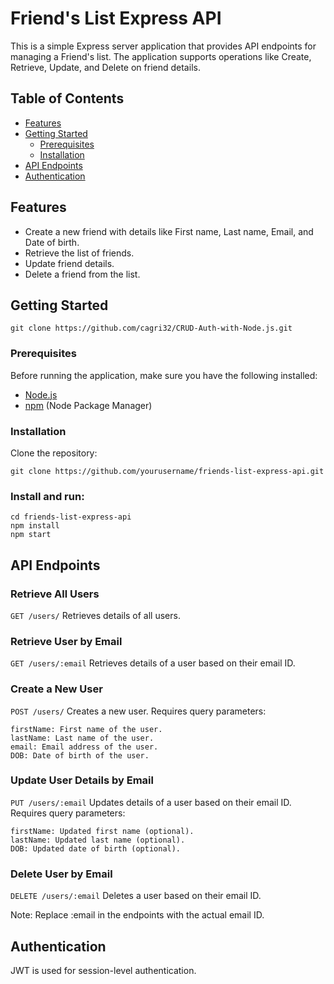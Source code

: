 # Friend's List Express API

This is a simple Express server application that provides API endpoints for managing a Friend's list. The application supports operations like Create, Retrieve, Update, and Delete on friend details.

## Table of Contents

- [Features](#features)
- [Getting Started](#getting-started)
  - [Prerequisites](#prerequisites)
  - [Installation](#installation)
- [API Endpoints](#api-endpoints)
- [Authentication](#authentication)


## Features

- Create a new friend with details like First name, Last name, Email, and Date of birth.
- Retrieve the list of friends.
- Update friend details.
- Delete a friend from the list.

## Getting Started

 ```git clone https://github.com/cagri32/CRUD-Auth-with-Node.js.git```

### Prerequisites

Before running the application, make sure you have the following installed:

- [Node.js](https://nodejs.org/)
- [npm](https://www.npmjs.com/) (Node Package Manager)

### Installation

Clone the repository:

   ``` git clone https://github.com/yourusername/friends-list-express-api.git ```

### Install and run:

```
cd friends-list-express-api
npm install
npm start
```


## API Endpoints

### Retrieve All Users

```GET /users/```
Retrieves details of all users.

### Retrieve User by Email
```GET /users/:email```
Retrieves details of a user based on their email ID.

### Create a New User
```POST /users/```
Creates a new user. Requires query parameters:

```
firstName: First name of the user.
lastName: Last name of the user.
email: Email address of the user.
DOB: Date of birth of the user.
```

### Update User Details by Email
```PUT /users/:email```
Updates details of a user based on their email ID. Requires query parameters:

```
firstName: Updated first name (optional).
lastName: Updated last name (optional).
DOB: Updated date of birth (optional).
```

### Delete User by Email
```DELETE /users/:email```
Deletes a user based on their email ID.

Note: Replace :email in the endpoints with the actual email ID.


## Authentication
JWT is used for session-level authentication.
